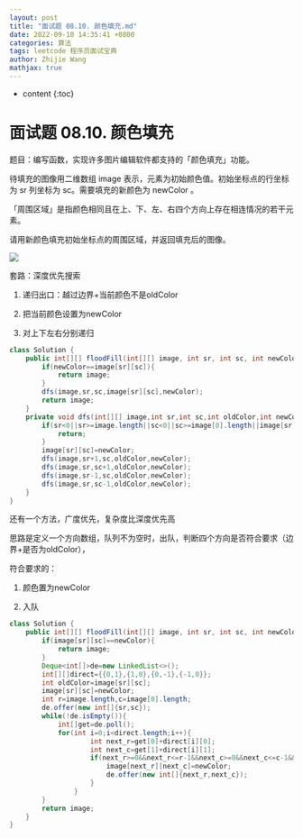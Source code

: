 ```yaml
---
layout: post
title: "面试题 08.10. 颜色填充.md"
date: 2022-09-10 14:35:41 +0800
categories: 算法
tags: leetcode 程序员面试宝典
author: Zhijie Wang
mathjax: true
---
```



* content
{:toc}














# 面试题 08.10. 颜色填充

题目：编写函数，实现许多图片编辑软件都支持的「颜色填充」功能。

待填充的图像用二维数组 image 表示，元素为初始颜色值。初始坐标点的行坐标为 sr 列坐标为 sc。需要填充的新颜色为 newColor 。

「周围区域」是指颜色相同且在上、下、左、右四个方向上存在相连情况的若干元素。

请用新颜色填充初始坐标点的周围区域，并返回填充后的图像。



![](D:/下载/youdaonote-pull-master/youdaonote-pull-master/youdaonote/youdaonote-images/WEBRESOURCE2d7b2c8e3ca80846ecd7271b3696a6b8.png)

套路：深度优先搜索

1. 递归出口：越过边界+当前颜色不是oldColor

2. 把当前颜色设置为newColor

3. 对上下左右分别递归

```java
class Solution {
    public int[][] floodFill(int[][] image, int sr, int sc, int newColor) {
        if(newColor==image[sr][sc]){
            return image;
        }
        dfs(image,sr,sc,image[sr][sc],newColor);
        return image;
    }
    private void dfs(int[][] image,int sr,int sc,int oldColor,int newColor){
        if(sr<0||sr>=image.length||sc<0||sc>=image[0].length||image[sr][sc]!=oldColor){
            return;
        }
        image[sr][sc]=newColor;
        dfs(image,sr+1,sc,oldColor,newColor);
        dfs(image,sr,sc+1,oldColor,newColor);
        dfs(image,sr-1,sc,oldColor,newColor);
        dfs(image,sr,sc-1,oldColor,newColor);
    }
}
```

还有一个方法，广度优先，复杂度比深度优先高

思路是定义一个方向数组，队列不为空时，出队，判断四个方向是否符合要求（边界+是否为oldColor），

符合要求的：

1. 颜色置为newColor

2. 入队

```java
class Solution {
    public int[][] floodFill(int[][] image, int sr, int sc, int newColor) {      
        if(image[sr][sc]==newColor){
            return image;
        }
        Deque<int[]>de=new LinkedList<>();
        int[][]direct={{0,1},{1,0},{0,-1},{-1,0}};
        int oldColor=image[sr][sc];
        image[sr][sc]=newColor;
        int r=image.length,c=image[0].length;
        de.offer(new int[]{sr,sc});
        while(!de.isEmpty()){
            int[]get=de.poll();
            for(int i=0;i<direct.length;i++){
                    int next_r=get[0]+direct[i][0];
                    int next_c=get[1]+direct[i][1];
                    if(next_r>=0&&next_r<=r-1&&next_c>=0&&next_c<=c-1&&image[next_r][next_c]==oldColor){
                        image[next_r][next_c]=newColor;
                        de.offer(new int[]{next_r,next_c});
                    }                   
                }          
        }
        return image;
    }
}
```

